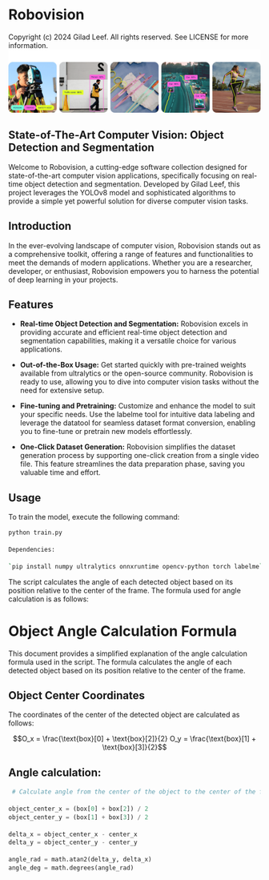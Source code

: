 # Robovision

Copyright (c) 2024 Gilad Leef. All rights reserved. See LICENSE for more information.
![](assets/banner.png)

## State-of-The-Art Computer Vision: Object Detection and Segmentation

Welcome to Robovision, a cutting-edge software collection designed for state-of-the-art computer vision applications, specifically focusing on real-time object detection and segmentation. Developed by Gilad Leef, this project leverages the YOLOv8 model and sophisticated algorithms to provide a simple yet powerful solution for diverse computer vision tasks.

## Introduction

In the ever-evolving landscape of computer vision, Robovision stands out as a comprehensive toolkit, offering a range of features and functionalities to meet the demands of modern applications. Whether you are a researcher, developer, or enthusiast, Robovision empowers you to harness the potential of deep learning in your projects.

## Features

- **Real-time Object Detection and Segmentation:** Robovision excels in providing accurate and efficient real-time object detection and segmentation capabilities, making it a versatile choice for various applications.

- **Out-of-the-Box Usage:** Get started quickly with pre-trained weights available from ultralytics or the open-source community. Robovision is ready to use, allowing you to dive into computer vision tasks without the need for extensive setup.

- **Fine-tuning and Pretraining:** Customize and enhance the model to suit your specific needs. Use the labelme tool for intuitive data labeling and leverage the datatool for seamless dataset format conversion, enabling you to fine-tune or pretrain new models effortlessly.

- **One-Click Dataset Generation:** Robovision simplifies the dataset generation process by supporting one-click creation from a single video file. This feature streamlines the data preparation phase, saving you valuable time and effort.

## Usage

To train the model, execute the following command:

```bash
python train.py

Dependencies:

`pip install numpy ultralytics onnxruntime opencv-python torch labelme`
```

The script calculates the angle of each detected object based on its position relative to the center of the frame. The formula used for angle calculation is as follows:

# Object Angle Calculation Formula

This document provides a simplified explanation of the angle calculation formula used in the script. The formula calculates the angle of each detected object based on its position relative to the center of the frame.

## Object Center Coordinates

The coordinates of the center of the detected object are calculated as follows:

```math
O_x = \frac{\text{box}[0] + \text{box}[2]}{2}
O_y = \frac{\text{box}[1] + \text{box}[3]}{2}
```
## Angle calculation:
```python
 # Calculate angle from the center of the object to the center of the frame

object_center_x = (box[0] + box[2]) / 2
object_center_y = (box[1] + box[3]) / 2

delta_x = object_center_x - center_x
delta_y = object_center_y - center_y

angle_rad = math.atan2(delta_y, delta_x)
angle_deg = math.degrees(angle_rad)
```

